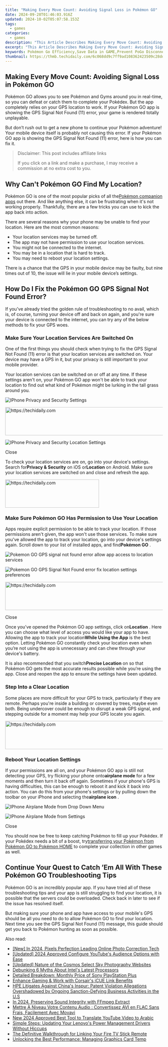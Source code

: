 ```yaml
---
title: "Making Every Move Count: Avoiding Signal Loss in Pokémon GO"
date: 2024-09-28T01:46:03.916Z
updated: 2024-10-02T05:07:58.153Z
tags:
  - games
categories:
  - games
description: "This Article Describes Making Every Move Count: Avoiding Signal Loss in Pokémon GO"
excerpt: "This Article Describes Making Every Move Count: Avoiding Signal Loss in Pokémon GO"
keywords: Pokémon Go Efficiency,Save Data in GAME,Prevent PoGo Disconnects,Optimal POKEMOMO Moves,Minimize Signal Loss,Data Conservation Tips,Stable Connectivity Pokémon GO
thumbnail: https://thmb.techidaily.com/6c068dd9c7ff9ad108362423509c28dd6ffe162b74770b33b89afebc380bcbd4.png
---
```


## Making Every Move Count: Avoiding Signal Loss in Pokémon GO

 Pokémon GO allows you to see Pokémon and Gyms around you in real-time, so you can defeat or catch them to complete your Pokédex. But the app completely relies on your GPS location to work. If your Pokémon GO app is showing the GPS Signal Not Found (11) error, your game is rendered totally unplayable.

 But don’t rush out to get a new phone to continue your Pokémon adventure! Your mobile device itself is probably not causing this error. If your Pokémon GO app is showing the GPS Signal Not Found (11) error, here is how you can fix it.

>  Disclaimer: This post includes affiliate links
>
>  If you click on a link and make a purchase, I may receive a commission at no extra cost to you.
>

## Why Can't Pokémon GO Find My Location?

 Pokémon GO is one of the most popular picks of all the[Pokémon companion apps](https://www.makeuseof.com/best-pokemon-companion-apps/) out there. And like anything else, it can be frustrating when it's not working properly. Thankfully, there are a few tricks you can use to kick the app back into action.

 There are several reasons why your phone may be unable to find your location. Here are the most common reasons:

* Your location services may be turned off.
* The app may not have permission to use your location services.
* You might not be connected to the internet.
* You may be in a location that is hard to track.
* You may need to reboot your location settings.

 There is a chance that the GPS in your mobile device may be faulty, but nine times out of 10, the issue will lie in your mobile device’s settings.

## How Do I Fix the Pokémon GO GPS Signal Not Found Error?

 If you've already tried the golden rule of troubleshooting to no avail, which is, of course, turning your device off and back on again, and you're sure your device is connected to the internet, you can try any of the below methods to fix your GPS woes.

### Make Sure Your Location Services Are Switched On

 One of the first things you should check when trying to fix the GPS Signal Not Found (11) error is that your location services are switched on. Your device may have a GPS in it, but your privacy is still important to your mobile provider.

 Your location services can be switched on or off at any time. If these settings aren't on, your Pokémon GO app won't be able to track your location to find out what kind of Pokémon might be lurking in the tall grass around you.

![IPhone Privacy and Security Settings](https://static1.makeuseofimages.com/wordpress/wp-content/uploads/2023/09/iphone-privacy-and-security-settings.jpg)

<!-- affiliate ads begin -->
<a href="https://appsumo.8odi.net/c/5597632/1062447/7443" target="_top" id="1062447">
  <img src="//a.impactradius-go.com/display-ad/7443-1062447" border="0" alt="https://techidaily.com" width="600" height="90"/>
</a>
<img height="0" width="0" src="https://appsumo.8odi.net/i/5597632/1062447/7443" style="position:absolute;visibility:hidden;" border="0" />
<!-- affiliate ads end -->

![IPhone Privacy and Security Location Settings](https://static1.makeuseofimages.com/wordpress/wp-content/uploads/2023/09/iphone-privacy-and-security-location-settings.jpg)

Close

 To check your location services are on, go into your device's settings. Search for**Privacy & Security** on iOS or**Location** on Android. Make sure your location services are switched on and close and refresh the app.

<!-- affiliate ads begin -->
<a href="https://aligracehair.sjv.io/c/5597632/2006955/19272" target="_top" id="2006955">
  <img src="//a.impactradius-go.com/display-ad/19272-2006955" border="0" alt="https://techidaily.com" width="300" height="90"/>
</a>
<img height="0" width="0" src="https://aligracehair.sjv.io/i/5597632/2006955/19272" style="position:absolute;visibility:hidden;" border="0" />
<!-- affiliate ads end -->

### Make Sure Pokémon GO Has Permission to Use Your Location

 Apps require explicit permission to be able to track your location. If those permissions aren't given, the app won't use those services. To make sure you've allowed the app to track your location, go into your device's settings again. Scroll down to your list of installed apps, and find**Pokémon GO** .

![Pokemon GO GPS signal not found error allow app access to location services](https://static1.makeuseofimages.com/wordpress/wp-content/uploads/2022/12/pokemon-go-gps-signal-not-found-error-allow-app-access-to-location-services.jpg)

![Pokemon GO GPS Signal Not Found error fix location settings preferences](https://static1.makeuseofimages.com/wordpress/wp-content/uploads/2022/12/pokemon-go-gps-signal-not-found-error-fix-location-settings-preferences.jpg)

<!-- affiliate ads begin -->
<a href="https://appsumo.8odi.net/c/5597632/2137395/7443" target="_top" id="2137395">
  <img src="//a.impactradius-go.com/display-ad/7443-2137395" border="0" alt="https://techidaily.com" width="728" height="90"/>
</a>
<img height="0" width="0" src="https://appsumo.8odi.net/i/5597632/2137395/7443" style="position:absolute;visibility:hidden;" border="0" />
<!-- affiliate ads end -->

Close

 Once you’ve opened the Pokémon GO app settings, click on**Location** . Here you can choose what level of access you would like your app to have. Allowing the app to track your location**While Using the App** is the best option. Letting Pokémon GO constantly check your location even when you’re not using the app is unnecessary and can chew through your device's battery.

 It is also recommended that you switch**Precise Location** on so that Pokémon GO gets the most accurate results possible while you’re using the app. Close and reopen the app to ensure the settings have been updated.

### Step Into a Clear Location

 Some places are more difficult for your GPS to track, particularly if they are remote. Perhaps you're inside a building or covered by trees, maybe even both. Being undercover could be enough to disrupt a weak GPS signal, and stepping outside for a moment may help your GPS locate you again.

<!-- affiliate ads begin -->
<a href="https://ursime.pxf.io/c/5597632/2136548/16384" target="_top" id="2136548">
  <img src="//a.impactradius-go.com/display-ad/16384-2136548" border="0" alt="https://techidaily.com" width="728" height="90"/>
</a>
<img height="0" width="0" src="https://ursime.pxf.io/i/5597632/2136548/16384" style="position:absolute;visibility:hidden;" border="0" />
<!-- affiliate ads end -->

### Reboot Your Location Settings

 If your permissions are all on, and your Pokémon GO app is still not detecting your GPS, try flicking your phone onto**airplane mode** for a few moments and then turn it back off again. Sometimes if your phone's GPS is having difficulties, this can be enough to reboot it and kick it back into action. You can do this from your phone's settings or by pulling down the toolbar on your iPhone and selecting the**airplane icon** .

![IPhone Airplane Mode from Drop Down Menu](https://static1.makeuseofimages.com/wordpress/wp-content/uploads/2023/09/iphone-airplane-mode-from-drop-down-menu.jpg)

![IPhone Airplane Mode from Settings](https://static1.makeuseofimages.com/wordpress/wp-content/uploads/2023/09/iphone-airplane-mode-from-settings.jpg)

Close

 You should now be free to keep catching Pokémon to fill up your Pokédex. If your Pokédex needs a bit of a boost, try[transferring your Pokémon from Pokémon GO to Pokémon HOME](https://www.makeuseof.com/how-to-transfer-pokemon-go-home/) to complete your collection in other games as well.

## Continue Your Quest to Catch ’Em All With These Pokémon GO Troubleshooting Tips

 Pokémon GO is an incredibly popular app. If you have tried all of these troubleshooting tips and your app is still struggling to find your location, it is possible that the servers could be overloaded. Check back in later to see if the issue has resolved itself.

 But making sure your phone and app have access to your mobile's GPS should be all you need to do to allow Pokémon GO to find your location. Next time you see the GPS Signal Not Found (11) message, this guide should get you back to Pokémon hunting as soon as possible.

<ins class="adsbygoogle"
     style="display:block"
     data-ad-format="autorelaxed"
     data-ad-client="ca-pub-7571918770474297"
     data-ad-slot="1223367746"></ins>

<ins class="adsbygoogle"
     style="display:block"
     data-ad-client="ca-pub-7571918770474297"
     data-ad-slot="8358498916"
     data-ad-format="auto"
     data-full-width-responsive="true"></ins>

<span class="atpl-alsoreadstyle">Also read:</span>
<div><ul>
<li><a href="https://article-posts.techidaily.com/new-in-2024-pixels-perfection-leading-online-photo-correction-tech/"><u>[New] In 2024, Pixels Perfection Leading Online Photo Correction Tech</u></a></li>
<li><a href="https://facebook-video-share.techidaily.com/updated-2024-approved-configure-youtubes-audience-options-with-ease/"><u>[Updated] 2024 Approved Configure YouTube's Audience Options with Ease</u></a></li>
<li><a href="https://article-posts.techidaily.com/updated-nature-of-the-cosmos-select-sky-photography-websites/"><u>[Updated] Nature of the Cosmos Select Sky Photography Websites</u></a></li>
<li><a href="https://games-able.techidaily.com/debunking-6-myths-about-intels-latest-processors/"><u>Debunking 6 Myths About Intel's Latest Processors</u></a></li>
<li><a href="https://games-able.techidaily.com/detailed-breakdown-monthly-price-of-sony-playstation-plus/"><u>Detailed Breakdown: Monthly Price of Sony PlayStation Plus</u></a></li>
<li><a href="https://games-able.techidaily.com/enhance-gaming-and-work-with-corsairs-icue-link-benefits/"><u>Enhance Gaming & Work with Corsair's iCUE Link Benefits</u></a></li>
<li><a href="https://easy-unlock-android.techidaily.com/hpe-litigates-against-chinas-inspur-patent-violation-allegations-overshadowed-by-ongoing-sanction-defying-business-activities-in-the-us/"><u>HPE Litigates Against China's Inspur: Patent Violation Allegations Overshadowed by Ongoing Sanction-Defying Business Activities in the U.S</u></a></li>
<li><a href="https://fox-helps.techidaily.com/in-2024-preserving-sound-integrity-with-ffmpeg-extract/"><u>In 2024, Preserving Sound Integrity with FFmpeg Extract</u></a></li>
<li><a href="https://vp-tips.techidaily.com/mettre-a-niveau-votre-contenu-audio-convertissez-avi-en-flac-sans-frais-facilement-avec-movavi/"><u>Mettre À Niveau Votre Contenu Audio : Convertissez AVI en FLAC Sans Frais, Facilement Avec Movavi</u></a></li>
<li><a href="https://ai-video-translation.techidaily.com/new-2024-approved-best-tool-to-translate-youtube-video-to-arabic/"><u>New 2024 Approved Best Tool to Translate YouTube Video to Arabic</u></a></li>
<li><a href="https://win-dash.techidaily.com/simple-steps-updating-your-lenovos-power-management-drivers-without-hiccups/"><u>Simple Steps: Updating Your Lenovo's Power Management Drivers Without Hiccups</u></a></li>
<li><a href="https://tech-renaissance.techidaily.com/the-definitive-walkthrough-for-linking-your-fire-tv-stick-remote/"><u>The Definitive Walkthrough for Linking Your Fire TV Stick Remote</u></a></li>
<li><a href="https://games-able.techidaily.com/unlocking-the-best-performance-managing-graphics-card-temp/"><u>Unlocking the Best Performance: Managing Graphics Card Temp</u></a></li>
</ul></div>

